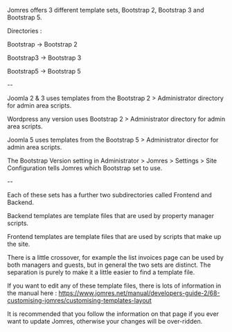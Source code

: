 Jomres offers 3 different template sets, Bootstrap 2, Bootstrap 3 and Bootstrap 5.

Directories :

Bootstrap -> Bootstrap 2

Bootstrap3 -> Bootstrap 3

Bootstrap5 -> Bootstrap 5

--

Joomla 2 & 3 uses templates from the Bootstrap 2 > Administrator directory for admin area scripts.

Wordpress any version uses  Bootstrap 2 > Administrator directory for admin area scripts.

Joomla 5 uses templates from the Bootstrap 5 > Administrator director for admin area scripts.

The Bootstrap Version setting in Administrator > Jomres > Settings > Site Configuration tells Jomres which Bootstrap set to use.

--

Each of these sets has a further two subdirectories called Frontend and Backend. 

Backend templates are template files that are used by property manager scripts.

Frontend templates are template files that are used by scripts that make up the site.

There is a little crossover, for example the list invoices page can be used by both managers and guests, but in general the two sets are distinct. The separation is purely to make it a little easier to find a template file.

If you want to edit any of these template files, there is lots of information in the manual here : https://www.jomres.net/manual/developers-guide-2/68-customising-jomres/customising-templates-layout

It is recommended that you follow the information on that page if you ever want to update Jomres, otherwise your changes will be over-ridden.

